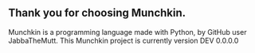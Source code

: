 Thank you for choosing Munchkin.
--------------------------------

Munchkin is a programming language made with Python, by GitHub user JabbaTheMutt.
This Munchkin project is currently version DEV 0.0.0.0
